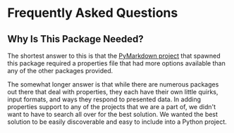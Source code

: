 # Frequently Asked Questions

## Why Is This Package Needed?

The shortest answer to this is that the
[PyMarkdown project](https://github.com/jackdewinter/pymarkdown) that spawned this
package required a properties file that had more options available than any of the
other packages provided.

The somewhat longer answer is that while there are numerous packages out there that
deal with properties, they each have their own little quirks, input formats, and
ways they respond to presented data.  In adding properties support to any of the
projects that we are a part of, we didn't want to have to search all over for the
best solution.  We wanted the best solution to be easily discoverable and easy to
include into a Python project.
